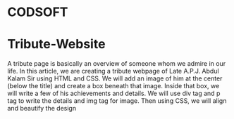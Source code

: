 # CODSOFT
# Tribute-Website
A tribute page is basically an overview of someone whom we admire in our life. In this article, we are creating a tribute webpage of Late A.P.J. Abdul Kalam Sir using HTML and CSS. We will add an image of him at the center (below the title) and create a box beneath that image. Inside that box, we will write a few of his achievements and details. We will use div tag and p tag to write the details and img tag for image. Then using CSS, we will align and beautify the design

